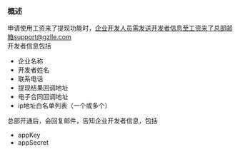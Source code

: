 ### 概述

申请使用工资来了提现功能时，企业开发人员需发送开发者信息至工资来了总部邮箱support@gzlle.com  
开发者信息包括

* 企业名称
* 开发者姓名
* 联系电话
* 提现结果回调地址
* 电子合同回调地址
* ip地址白名单列表（一个或多个）

总部开通后，会回复邮件，告知企业开发者信息，包括

* appKey
* appSecret



